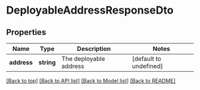 # DeployableAddressResponseDto

## Properties

|Name | Type | Description | Notes|
|------------ | ------------- | ------------- | -------------|
|**address** | **string** | The deployable address | [default to undefined]|




[[Back to top]](#) [[Back to API list]](../../README.md#documentation-for-api-endpoints) [[Back to Model list]](../../README.md#documentation-for-models) [[Back to README]](../../README.md)

